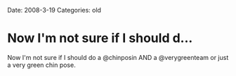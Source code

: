 Date: 2008-3-19
Categories: old

# Now I'm not sure if I should d...

Now I'm not sure if I should do a @chinposin AND a @verygreenteam or just a very green chin pose.
